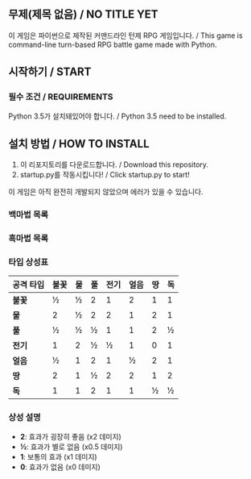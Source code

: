## 무제(제목 없음) / NO TITLE YET

이 게임은 파이썬으로 제작된 커맨드라인 턴제 RPG 게임입니다. / This game is command-line turn-based RPG battle game made with Python.

## 시작하기 / START
### 필수 조건 / REQUIREMENTS
  Python 3.5가 설치돼있어야 합니다. / Python 3.5 need to be installed.

## 설치 방법 / HOW TO INSTALL
  1. 이 리포지토리를 다운로드합니다. / Download this repository.
  2. startup.py를 작동시킵니다! / Click startup.py to start!



이 게임은 아직 완전히 개발되지 않았으며 에러가 있을 수 있습니다.

### 백마법 목록

### 흑마법 목록

### 타입 상성표

| 공격 타입  | 불꽃  | 물    | 풀    | 전기  | 얼음  | 땅    | 독    |
|------------|-------|-------|-------|-------|-------|-------|-------|
| **불꽃**   | ½     | ½     | 2     | 1     | 2     | 1     | 1     |
| **물**     | 2     | ½     | 2     | 2     | 1     | 2     | 1     |
| **풀**     | ½     | ½     | ½     | 1     | 1     | 2     | ½     |
| **전기**   | 1     | 2     | ½     | ½     | 1     | 0     | 1     |
| **얼음**   | ½     | 1     | 2     | 1     | ½     | 2     | 1     |
| **땅**     | 2     | 1     | ½     | 2     | 2     | 1     | 2     |
| **독**     | 1     | 1     | 2     | 1     | 1     | ½     | ½     |

### 상성 설명
- **2**: 효과가 굉장히 좋음 (x2 데미지)
- **½**: 효과가 별로 없음 (x0.5 데미지)
- **1**: 보통의 효과 (x1 데미지)
- **0**: 효과가 없음 (x0 데미지)
